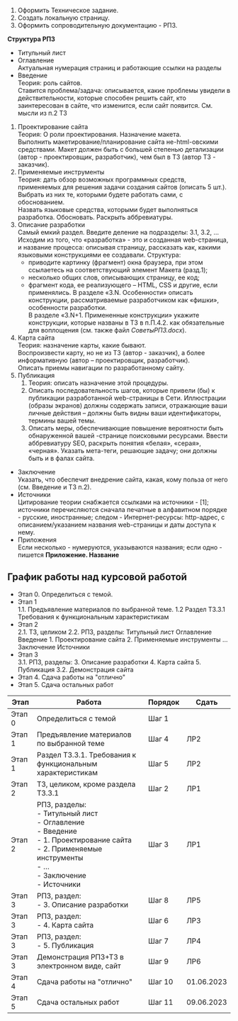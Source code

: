 1. Оформить Техническое задание.
2. Создать локальную страницу.
3. Оформить сопроводительную документацию - РПЗ.
  
**Структура РПЗ**  
- Титульный лист
- Оглавление  
	Актуальная нумерация страниц и работающие ссылки на разделы
- Введение  
	Теория: роль сайтов.  
	Ставится проблема/задача: описывается, какие проблемы увидели в действительности, которые способен решить сайт, кто заинтересован в сайте, что изменится, если сайт появится. См. мысли из п.2 ТЗ
1. Проектирование сайта  
	Теория: О роли проектирования. Назначение макета.  
	Выполнить макетирование/планирование сайта не-html-овскими средствами. Макет должен быть с большей степенью детализации (автор - проектировщик, разработчик), чем был в ТЗ (автор ТЗ - заказчик).
2. Применяемые инструменты  
	Теория: дать обзор возможных программных средств, применяемых для решения задачи создания сайтов (описать 5 шт.). Выбрать из них те, которыми будете работать сами, с обоснованием.  
	Назвать языковые средства, которыми будет выполняться разработка. Обосновать. Раскрыть аббревиатуры.
3. Описание разработки  
	Самый емкий раздел. Введите деление на подразделы: 3.1, 3.2, ...  
	Исходим из того, что «разработка» - это и созданная web-страница, и название процесса: описывая страницу, рассказать как, какими языковыми конструкциями ее создавали.  Структура:
	- приводите картинку (фрагмент) окна браузера, при этом ссылаетесь на соответствующий элемент Макета (разд.1);
	- несколько общих слов, описывающих страницу, ее код;
	- фрагмент кода, ее реализующего – HTML, CSS и другие, если применялись.
	В разделе «3.N. Особенности» описать конструкции, рассматриваемые разработчиком как «фишки», особенности разработки.  
	В разделе «3.N+1. Примененные конструкции» укажите конструкции, которые названы в ТЗ в п.П.4.2. как обязательные для воплощения (см. также файл *СоветыРПЗ.docx*).
4. Карта сайта  
	Теория: назначение карты, какие бывают.  
	Воспроизвести карту, но не из ТЗ (автор - заказчик), а более информативную (автор – проектировщик, разработчик).  
	Описать приемы навигации по разработанному сайту.
5. Публикация  
	1) Теория: описать назначение этой процедуры.
	2) Описать последовательность шагов, которые привели (бы) к публикации разработанной web-страницы в Сети. Иллюстрации (образы экранов) должны содержать записи, отражающие ваши личные действия – должны быть видны ваши идентификаторы, термины вашей темы.
	3) Описать меры, обеспечивающие повышение вероятности быть обнаруженной вашей -странице поисковыми ресурсами. Ввести аббревиатуру SEO, раскрыть понятия «белая», «серая», «черная». Указать мета-теги, решающие задачу; они должны быть и в фалах сайта.
- Заключение  
	Указать, что обеспечит внедрение сайта, какая, кому польза от него (см. Введение и ТЗ п.2).
- Источники  
	Цитирование теории снабжается ссылками на источники - $[1]$; источники перечисляются сначала печатные в алфавитном порядке - русские, иностранные; следом - Интернет-ресурсы: http-адрес, с описанием/указанием названия web-страницы и даты доступа к нему.
- Приложения  
	Если несколько - нумеруются, указываются названия; если одно - пишется **Приложение. Название**
## График работы над курсовой работой
- Этап 0. Определиться с темой.
- Этап 1  
	1.1. Предъявление материалов по выбранной теме.
	1.2 Раздел ТЗ.3.1 Требования к функциональным характеристикам
- Этап 2  
	2.1. ТЗ, целиком
	2.2. РПЗ, разделы:
		Титульный лист
		Оглавление
		Введение
		1. Проектирование сайта
		2. Применяемые инструменты
		…
		Заключение
		Источники
- Этап 3  
	3.1. РПЗ, разделы:
		3. Описание разработки
		4. Карта сайта
		5. Публикация
	3.2. Демонстрация сайта
- Этап 4. Сдача работы на "отлично"
- Этап 5. Сдача остальных работ
  
| Этап   | Работа                                                                                                                                                             | Порядок | Сдать      |
| ------ | ------------------------------------------------------------------------------------------------------------------------------------------------------------------ | ------- | ---------- |
| Этап 0 | Определиться с темой                                                                                                                                               | Шаг 1   |            |
| Этап 1 | Предъявление материалов по выбранной теме                                                                                                                          | Шаг 4   | ЛР2        |
| Этап 1 | Раздел ТЗ.3.1. Требования к функциональным характеристикам                                                                                                         | Шаг 5   | ЛР2        |
| Этап 2 | ТЗ, целиком, кроме раздела ТЗ.3.1                                                                                                                                  | Шаг 2   | ЛР1        |
| Этап 2 | РПЗ, разделы:<br>- Титульный лист<br>- Оглавление<br>- Введение<br>- 1. Проектирование сайта<br>- 2. Применяемые инструменты<br>- …<br>- Заключение<br>- Источники | Шаг 3   | ЛР1        |
| Этап 3 | РПЗ, раздел:<br>- 3. Описание разработки                                                                                                                           | Шаг 8   | ЛР5        |
| Этап 3 | РПЗ, раздел:<br>- 4. Карта сайта                                                                                                                                   | Шаг 6   | ЛР3        |
| Этап 3 | РПЗ, раздел:<br>- 5. Публикация                                                                                                                                    | Шаг 7   | ЛР4        |
| Этап 3 | Демонстрация РПЗ+ТЗ в электронном виде, сайт                                                                                                                       | Шаг 9   | ЛР6        |
| Этап 4 | Сдача работы на "отлично"                                                                                                                                          | Шаг 10  | 01.06.2023 |
| Этап 5 | Сдача остальных работ                                                                                                                                              | Шаг 11  | 09.06.2023 |
